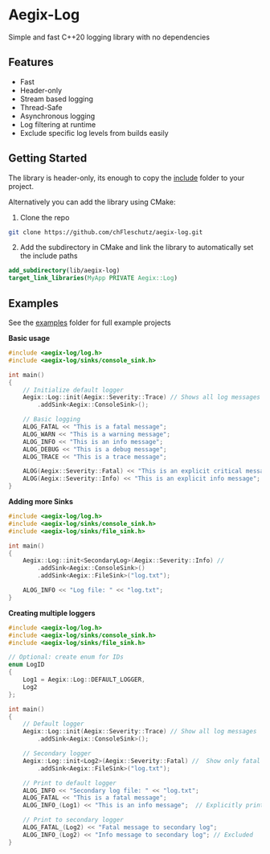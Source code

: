 # Aegix-Log

Simple and fast C++20 logging library with no dependencies

## Features

- Fast
- Header-only
- Stream based logging
- Thread-Safe
- Asynchronous logging
- Log filtering at runtime
- Exclude specific log levels from builds easily

## Getting Started

The library is header-only, its enough to copy the [include](include/) folder to your project.

Alternatively you can add the library using CMake:
1. Clone the repo
```bash
git clone https://github.com/chFleschutz/aegix-log.git
```
2. Add the subdirectory in CMake and link the library to automatically set the include paths
```cmake
add_subdirectory(lib/aegix-log)
target_link_libraries(MyApp PRIVATE Aegix::Log)
```

## Examples

See the [examples](examples/) folder for full example projects

**Basic usage**

```cpp
#include <aegix-log/log.h>
#include <aegix-log/sinks/console_sink.h>

int main()
{
	// Initialize default logger
	Aegix::Log::init(Aegix::Severity::Trace) // Shows all log messages
		.addSink<Aegix::ConsoleSink>();

	// Basic logging
	ALOG_FATAL << "This is a fatal message";
	ALOG_WARN << "This is a warning message";
	ALOG_INFO << "This is an info message";
	ALOG_DEBUG << "This is a debug message";
	ALOG_TRACE << "This is a trace message";

	ALOG(Aegix::Severity::Fatal) << "This is an explicit critical message";
	ALOG(Aegix::Severity::Info) << "This is an explicit info message";
}
```

**Adding more Sinks**
```cpp
#include <aegix-log/log.h>
#include <aegix-log/sinks/console_sink.h>
#include <aegix-log/sinks/file_sink.h>

int main()
{
	Aegix::Log::init<SecondaryLog>(Aegix::Severity::Info) // 
		.addSink<Aegix::ConsoleSink>()
		.addSink<Aegix::FileSink>("log.txt");

	ALOG_INFO << "Log file: " << "log.txt";
}
```

**Creating multiple loggers**
```cpp
#include <aegix-log/log.h>
#include <aegix-log/sinks/console_sink.h>
#include <aegix-log/sinks/file_sink.h>

// Optional: create enum for IDs
enum LogID
{
	Log1 = Aegix::Log::DEFAULT_LOGGER,
	Log2
};

int main()
{
	// Default logger
	Aegix::Log::init(Aegix::Severity::Trace) // Show all log messages
		.addSink<Aegix::ConsoleSink>();

	// Secondary logger
	Aegix::Log::init<Log2>(Aegix::Severity::Fatal) //  Show only fatal messages
		.addSink<Aegix::FileSink>("log.txt");

	// Print to default logger
	ALOG_INFO << "Secondary log file: " << "log.txt";
	ALOG_FATAL << "This is a fatal message";
	ALOG_INFO_(Log1) << "This is an info message";  // Explicitly print to default logger

	// Print to secondary logger
	ALOG_FATAL_(Log2) << "Fatal message to secondary log";
	ALOG_INFO_(Log2) << "Info message to secondary log"; // Excluded
}
```
